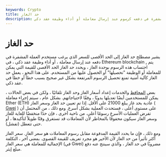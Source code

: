 ```yaml
---
keywords: Crypto
title: حد الغاز
description: حد الغاز. الحد الأقصى للسعر الذي يرغب مستخدم العملة المشفرة في دفعه كرسوم عند إرسال معاملة أو أداء وظيفة عقد ذكي.
---
```


# حد الغاز
يشير مصطلح حد الغاز إلى الحد الأقصى للسعر الذي يرغب مستخدم العملة المشفرة في دفعه عند إرسال معاملة ، أو أداء وظيفة عقد ذكي ، في Ethereum blockchain [.](/cryptocurrency) يتم احتساب هذه الرسوم بوحدة الغاز ، ويحدد حد الغاز الحد الأقصى للقيمة التي يمكن للمعاملة أو الوظيفة "تحصيلها" أو الحصول عليها من المستخدم. على هذا النحو ، يعمل حد الغاز كآلية أمنية تمنع تحصيل الرسوم المرتفعة بشكل غير صحيح بسبب خطأ أو خطأ في عقد ذكي.

بعض [المحافظ](/bitcoin-wallet) والخدمات إعداد أسعار الغاز وحد الغاز تلقائيًا ، ولكن في بعض الحالات ، يمكن للمستخدمين أيضًا تعديلها يدويًا ، وفقًا لاحتياجاتهم. بشكل عام ، سيتم إجراء معاملة Ether (ETH) عادية بحد غاز يبلغ 21000 على الأقل. إذا تم تعيين حد الغاز وسعر الغاز ( [Gwei](/gwei-ethereum) ) على مستوى أعلى ، فستحدث العملية بشكل أسرع. ومع ذلك ، من المحتمل أن تفرض العمليات الأسرع رسومًا أعلى. من ناحية أخرى ، فإن حدًا منخفضًا للغاية للغاز وسعر الغاز سيكون محفوفًا بالمخاطر لأن المعاملات قد تستغرق وقتًا طويلاً لتأكيدها ، أو حتى تتعطل (تفشل).

ومع ذلك ، فإن ما يحدد القيمة المدفوعة مقابل رسوم المعاملات هو سعر الغاز. سعر الغاز أكثر تأثيراً من حد الغاز لأن الأخير هو مجرد تعريف للقيمة القصوى. بمعنى آخر ، التكلفة الإجمالية للمعاملة هي سعر الغاز (في Gwei) مضروبًا في حد الغاز ، والذي سينتج عنه دفع مبلغ إيثر.


